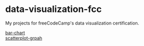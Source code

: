 # data-visualization-fcc

My projects for freeCodeCamp's data visualization certification.

[bar-chart](https://codepen.io/dxaviud/full/xxqmeOg)  
[scatterplot-grpah](https://codepen.io/dxaviud/full/YzZMqRR)  
[]()  
[]()  
[]()  

